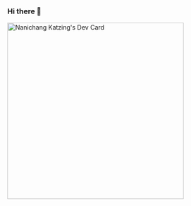 ### Hi there 👋

<a href="https://app.daily.dev/nanipaul"><img src="https://api.daily.dev/devcards/7427b1af9ecd4fc5b3862eccbbd6970f.png?r=s2f" width="400" alt="Nanichang Katzing's Dev Card"/></a>


<!--
**nanichang/nanichang** is a ✨ _special_ ✨ repository because its `README.md` (this file) appears on your GitHub profile.

Here are some ideas to get you started:

- 🔭 I’m currently working on ...
- 🌱 I’m currently learning ...
- 👯 I’m looking to collaborate on ...
- 🤔 I’m looking for help with ...
- 💬 Ask me about ...
- 📫 How to reach me: ...
- 😄 Pronouns: ...
- ⚡ Fun fact: ...
-->
